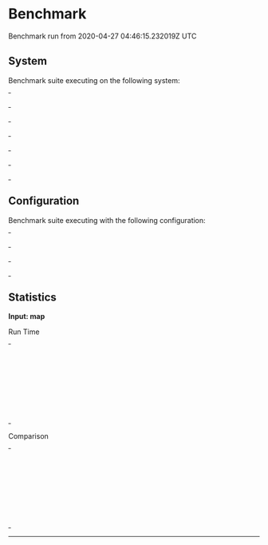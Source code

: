 # Benchmark

Benchmark run from 2020-04-27 04:46:15.232019Z UTC

## System

Benchmark suite executing on the following system:

<table style="width: 1%">
  <tr>
    <th style="width: 1%; white-space: nowrap">Operating System</th>
    <td>macOS</td>
  </tr><tr>
    <th style="white-space: nowrap">CPU Information</th>
    <td style="white-space: nowrap">Intel(R) Core(TM) i5-9600K CPU @ 3.70GHz</td>
  </tr><tr>
    <th style="white-space: nowrap">Number of Available Cores</th>
    <td style="white-space: nowrap">6</td>
  </tr><tr>
    <th style="white-space: nowrap">Available Memory</th>
    <td style="white-space: nowrap">32 GB</td>
  </tr><tr>
    <th style="white-space: nowrap">Elixir Version</th>
    <td style="white-space: nowrap">1.9.4</td>
  </tr><tr>
    <th style="white-space: nowrap">Erlang Version</th>
    <td style="white-space: nowrap">22.3.2</td>
  </tr>
</table>

## Configuration

Benchmark suite executing with the following configuration:

<table style="width: 1%">
  <tr>
    <th style="width: 1%">:time</th>
    <td style="white-space: nowrap">5 s</td>
  </tr><tr>
    <th>:parallel</th>
    <td style="white-space: nowrap">1</td>
  </tr><tr>
    <th>:warmup</th>
    <td style="white-space: nowrap">2 s</td>
  </tr>
</table>

## Statistics


__Input: map__

Run Time
<table style="width: 1%">
  <tr>
    <th>Name</th>
    <th style="text-align: right">IPS</th>
    <th style="text-align: right">Average</th>
    <th style="text-align: right">Devitation</th>
    <th style="text-align: right">Median</th>
    <th style="text-align: right">99th&nbsp;%</th>
  </tr>
  <tr>
    <td style="white-space: nowrap">Pattern match</td>
    <td style="white-space: nowrap; text-align: right">21.65 M</td>
    <td style="white-space: nowrap; text-align: right">46.19 ns</td>
    <td style="white-space: nowrap; text-align: right">±4259.54%</td>
    <td style="white-space: nowrap; text-align: right">0 ns</td>
    <td style="white-space: nowrap; text-align: right">100 ns</td>
  </tr>
  <tr>
    <td style="white-space: nowrap">Erlang map access</td>
    <td style="white-space: nowrap; text-align: right">20.18 M</td>
    <td style="white-space: nowrap; text-align: right">49.56 ns</td>
    <td style="white-space: nowrap; text-align: right">±4168.76%</td>
    <td style="white-space: nowrap; text-align: right">0 ns</td>
    <td style="white-space: nowrap; text-align: right">100 ns</td>
  </tr>
  <tr>
    <td style="white-space: nowrap">Map.get/2</td>
    <td style="white-space: nowrap; text-align: right">7.01 M</td>
    <td style="white-space: nowrap; text-align: right">142.63 ns</td>
    <td style="white-space: nowrap; text-align: right">±1428.56%</td>
    <td style="white-space: nowrap; text-align: right">0 ns</td>
    <td style="white-space: nowrap; text-align: right">1000 ns</td>
  </tr>
  <tr>
    <td style="white-space: nowrap">Access</td>
    <td style="white-space: nowrap; text-align: right">6.81 M</td>
    <td style="white-space: nowrap; text-align: right">146.92 ns</td>
    <td style="white-space: nowrap; text-align: right">±1381.11%</td>
    <td style="white-space: nowrap; text-align: right">0 ns</td>
    <td style="white-space: nowrap; text-align: right">1000 ns</td>
  </tr>
  <tr>
    <td style="white-space: nowrap">Kernel.get_in/2</td>
    <td style="white-space: nowrap; text-align: right">5.48 M</td>
    <td style="white-space: nowrap; text-align: right">182.47 ns</td>
    <td style="white-space: nowrap; text-align: right">±1165.29%</td>
    <td style="white-space: nowrap; text-align: right">0 ns</td>
    <td style="white-space: nowrap; text-align: right">1000 ns</td>
  </tr>
</table>
Comparison
<table style="width: 1%">
  <tr>
    <th>Name</th>
    <th style="text-align: right">IPS</th>
    <th style="text-align: right">Slower</th>
  <tr>
    <td style="white-space: nowrap">Pattern match</td>
    <td style="white-space: nowrap;text-align: right">21.65 M</td>
    <td>&nbsp;</td>
  </tr>
  <tr>
    <td style="white-space: nowrap">Erlang map access</td>
    <td style="white-space: nowrap; text-align: right">20.18 M</td>
    <td style="white-space: nowrap; text-align: right">1.07x</td>
  </tr>
  <tr>
    <td style="white-space: nowrap">Map.get/2</td>
    <td style="white-space: nowrap; text-align: right">7.01 M</td>
    <td style="white-space: nowrap; text-align: right">3.09x</td>
  </tr>
  <tr>
    <td style="white-space: nowrap">Access</td>
    <td style="white-space: nowrap; text-align: right">6.81 M</td>
    <td style="white-space: nowrap; text-align: right">3.18x</td>
  </tr>
  <tr>
    <td style="white-space: nowrap">Kernel.get_in/2</td>
    <td style="white-space: nowrap; text-align: right">5.48 M</td>
    <td style="white-space: nowrap; text-align: right">3.95x</td>
  </tr>
</table>
<hr/>
